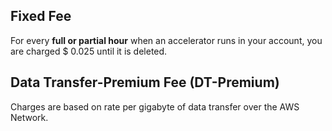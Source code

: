 ##  Fixed Fee

For every **full or partial hour** when an accelerator runs in your account, you are charged $ 0.025 until it is deleted.

## Data Transfer-Premium Fee (DT-Premium)

Charges are based on rate per gigabyte of data transfer over the AWS Network.
